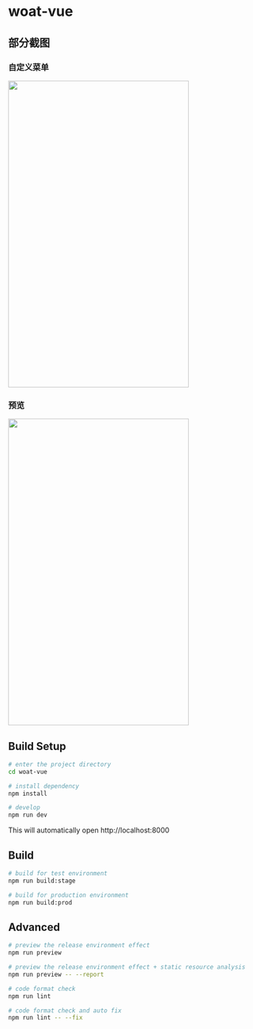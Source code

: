 # woat-vue

## 部分截图


### 自定义菜单

<img src="https://github.com/cdxofgithub/woat-vue/master/screenshots/custom-menu.png" width="365" height="619"/>


### 预览

<img src="https://github.com/cdxofgithub/woat-vue/master/screenshots/preview.png" width="365" height="619"/>



## Build Setup

```bash
# enter the project directory
cd woat-vue

# install dependency
npm install

# develop
npm run dev
```

This will automatically open http://localhost:8000

## Build

```bash
# build for test environment
npm run build:stage

# build for production environment
npm run build:prod
```

## Advanced

```bash
# preview the release environment effect
npm run preview

# preview the release environment effect + static resource analysis
npm run preview -- --report

# code format check
npm run lint

# code format check and auto fix
npm run lint -- --fix
```

